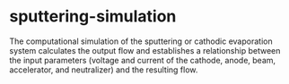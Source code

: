 # sputtering-simulation
The computational simulation of the sputtering or cathodic evaporation system calculates the output flow and establishes a relationship between the input parameters (voltage and current of the cathode, anode, beam, accelerator, and neutralizer) and the resulting flow.
